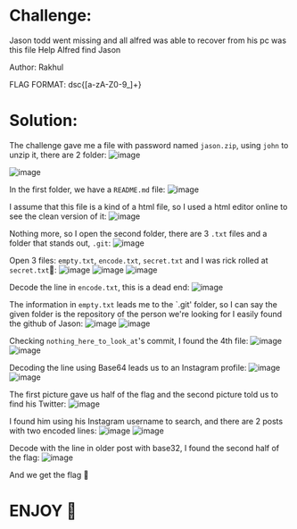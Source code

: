 # Challenge:
Jason todd went missing and all alfred was able to recover from his pc was this file
Help Alfred find Jason

Author: Rakhul

FLAG FORMAT:
dsc{[a-zA-Z0-9_]+}
# Solution:
The challenge gave me a file with password named `jason.zip`, using `john` to unzip it, there are 2 folder:
![image](https://github.com/Katsumi1012/CTF/assets/108376735/a56308d1-c2db-494f-a0b7-6bed9bd81c8d)

![image](https://github.com/Katsumi1012/CTF/assets/108376735/c212621b-e1b7-48a2-93a2-49273da048e5)

In the first folder, we have a `README.md` file:
![image](https://github.com/Katsumi1012/CTF/assets/108376735/9b3c6e38-93b4-4b89-a959-160fcedeb079)

I assume that this file is a kind of a html file, so I used a html editor online to see the clean version of it:
![image](https://github.com/Katsumi1012/CTF/assets/108376735/a2644527-237b-4d87-9749-983a263ab82c)

Nothing more, so I open the second folder, there are 3 `.txt` files and a folder that stands out, `.git`:
![image](https://github.com/Katsumi1012/CTF/assets/108376735/e15aa201-dce4-474d-9706-8e59c96f1847)

Open 3 files: `empty.txt`, `encode.txt`, `secret.txt` and I was rick rolled at `secret.txt`🤡:
![image](https://github.com/Katsumi1012/CTF/assets/108376735/8d3a2be5-a115-44f4-8a5f-4048c2910974)
![image](https://github.com/Katsumi1012/CTF/assets/108376735/b82e1650-b9cf-4ea8-8934-547d0d8ef987)
![image](https://github.com/Katsumi1012/CTF/assets/108376735/d56e434c-0e2a-4957-a591-5112e281b5d0)

Decode the line in `encode.txt`, this is a dead end:
![image](https://github.com/Katsumi1012/CTF/assets/108376735/44eb1fcf-79c0-4227-b783-022de53cb9b1)

The information in `empty.txt` leads me to the `.git' folder, so I can say the given folder is the repository of the person we're looking for
I easily found the github of Jason:
![image](https://github.com/Katsumi1012/CTF/assets/108376735/800aa587-85c1-47a3-94bb-29929ce25e11)
![image](https://github.com/Katsumi1012/CTF/assets/108376735/097aaadf-0f07-4d10-b90b-eea6062e3883)

Checking `nothing_here_to_look_at`'s commit, I found the 4th file:
![image](https://github.com/Katsumi1012/CTF/assets/108376735/d4cc0964-9813-41cd-8be0-9f6ec7bc67dd)
![image](https://github.com/Katsumi1012/CTF/assets/108376735/bc1bfa0f-4d25-432d-b915-f7786c672fac)

Decoding the line using Base64 leads us to an Instagram profile:
![image](https://github.com/Katsumi1012/CTF/assets/108376735/ab89f451-41a5-463a-9cd2-27052d5652ec)
![image](https://github.com/Katsumi1012/CTF/assets/108376735/065203ef-3221-4c2c-a439-997efa57a5c2)

The first picture gave us half of the flag and the second picture told us to find his Twitter:
![image](https://github.com/Katsumi1012/CTF/assets/108376735/9feae332-2122-42c6-a5f1-ab9be00c972d)

I found him using his Instagram username to search, and there are 2 posts with two encoded lines:
![image](https://github.com/Katsumi1012/CTF/assets/108376735/944f75c0-e84c-4a73-ab21-5b39695184ac)
![image](https://github.com/Katsumi1012/CTF/assets/108376735/4fe25d7e-29d3-414f-b1b6-aa5b788d7e28)

Decode with the line in older post with base32, I found the second half of the flag:
![image](https://github.com/Katsumi1012/CTF/assets/108376735/21518e7b-5042-4e22-9f0d-6699be5446a8)

And we get the flag 🚩
# ENJOY 🤡
